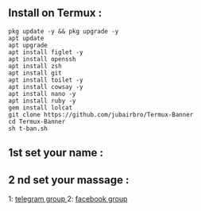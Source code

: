 ## Install on Termux :
```
pkg update -y && pkg upgrade -y
apt update
apt upgrade
apt install figlet -y
apt install openssh
apt install zsh
apt install git
apt install toilet -y
apt install cowsay -y
apt install nano -y
apt install ruby -y
gem install lolcat
git clone https://github.com/jubairbro/Termux-Banner
cd Termux-Banner
sh t-ban.sh
```
## 1st set your name :
## 2 nd set your massage :

1: [telegram group ](https://t.me/jubairff)
2: [facebook group ](https://facebook.com/groups/jubairbrofreenet/)
